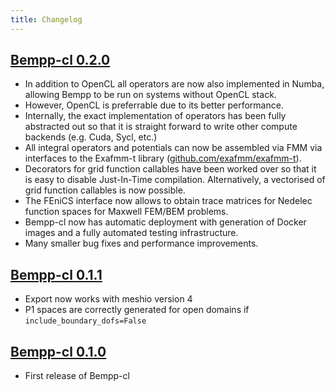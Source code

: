 ```yaml
---
title: Changelog
---
```


## [Bempp-cl 0.2.0](https://github.com/bempp/bempp-cl/releases/tag/v0.2.0)
* In addition to OpenCL all operators are now also implemented in Numba, allowing Bempp to be run on systems without OpenCL stack.
* However, OpenCL is preferrable due to its better performance.
* Internally, the exact implementation of operators has been fully abstracted out so that it is straight forward to write other compute backends (e.g. Cuda, Sycl, etc.)
* All integral operators and potentials can now be assembled via FMM via interfaces to the Exafmm-t library ([github.com/exafmm/exafmm-t](https://github.com/exafmm/exafmm-t)).
* Decorators for grid function callables have been worked over so that it is easy to disable Just-In-Time compilation. Alternatively, a vectorised of grid function callables is now possible.
* The FEniCS interface now allows to obtain trace matrices for Nedelec function spaces for Maxwell FEM/BEM problems.
* Bempp-cl now has automatic deployment with generation of Docker images and a fully automated testing infrastructure.
* Many smaller bug fixes and performance improvements.

## [Bempp-cl 0.1.1](https://github.com/bempp/bempp-cl/releases/tag/v0.1.1)
* Export now works with meshio version 4
* P1 spaces are correctly generated for open domains if `include_boundary_dofs=False`

## [Bempp-cl 0.1.0](https://github.com/bempp/bempp-cl/releases/tag/v0.1.0)
* First release of Bempp-cl
